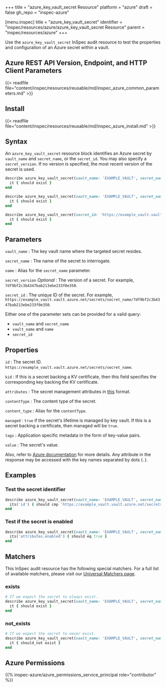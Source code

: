 +++
title = "azure_key_vault_secret Resource"
platform = "azure"
draft = false
gh_repo = "inspec-azure"

[menu.inspec]
title = "azure_key_vault_secret"
identifier = "inspec/resources/azure/azure_key_vault_secret Resource"
parent = "inspec/resources/azure"
+++

Use the `azure_key_vault_secret` InSpec audit resource to test the properties and configuration of an Azure secret within a vault.

## Azure REST API Version, Endpoint, and HTTP Client Parameters

{{< readfile file="content/inspec/resources/reusable/md/inspec_azure_common_parameters.md" >}}

## Install

{{< readfile file="content/inspec/resources/reusable/md/inspec_azure_install.md" >}}

## Syntax

An `azure_key_vault_secret` resource block identifies an Azure secret by `vault_name` and `secret_name`, or the `secret_id`. You may also specify a `secret_version`. If no version is specified, the most recent version of the secret is used.

```ruby
describe azure_key_vault_secret(vault_name: 'EXAMPLE_VAULT', secret_name: 'EXAMPLE_SECRET') do
  it { should exist }
end
```

```ruby
describe azure_key_vault_secret(vault_name: 'EXAMPLE_VAULT', secret_name: 'EXAMPLE_SECRET', secret_version: '78deebed173b48e48f55abf87ed4cf71') do
  it { should exist }
end
```

```ruby
describe azure_key_vault_secret(secret_id: 'https://example_vault.vault.azure.net/secrets/secret_name/7df9bf2c3b4347bab213ebe233f0e350') do
  it { should exist }
end
```

## Parameters

`vault_name`
: The key vault name where the targeted secret resides.

`secret_name`
: The name of the secret to interrogate.

`name`
: Alias for the `secret_name` parameter.

`secret_version` _Optional_
: The version of a secret. For example, `7df9bf2c3b4347bab213ebe233f0e350`.

`secret_id`
: The unique ID of the secret. For example, `https://example_vault.vault.azure.net/secrets/secret_name/7df9bf2c3b4347bab213ebe233f0e350`.

Either one of the parameter sets can be provided for a valid query:

- `vault_name` and `secret_name`
- `vault_name` and `name`
- `secret_id`

## Properties

`id`
: The secret ID. `https://example_vault.vault.azure.net/secrets/secret_name`.

`kid`
: If this is a secret backing a KV certificate, then this field specifies the corresponding key backing the KV certificate.

`attributes`
: The secret management attributes in [this](https://docs.microsoft.com/en-us/rest/api/keyvault/secrets/get-secrets/get-secrets?tabs=HTTP#secretattributes) format.

`contentType`
: The content type of the secret.

`content_type`
: Alias for the `contentType`.

`managed`
: `true` if the secret's lifetime is managed by key vault. If this is a secret backing a certificate, then managed will be `true`.

`tags`
: Application specific metadata in the form of key-value pairs.

`value`
: The secret's value.

Also, refer to [Azure documentation](https://docs.microsoft.com/en-us/rest/api/keyvault/secrets/get-secrets/get-secrets) for more details.
Any attribute in the response may be accessed with the key names separated by dots (`.`).

## Examples

### Test the secret identifier

```ruby
describe azure_key_vault_secret(vault_name: 'EXAMPLE_VAULT', secret_name: 'EXAMPLE_SECRET') do
  its('id') { should cmp 'https://example_vault.vault.azure.net/secrets/example_secret' }
end
```

### Test if the secret is enabled

```ruby
describe azure_key_vault_secret(vault_name: 'EXAMPLE_VAULT', secret_name: 'EXAMPLE_SECRET') do
  its('attributes.enabled') { should eq true }
end
```

## Matchers

This InSpec audit resource has the following special matchers. For a full list of available matchers, please visit our [Universal Matchers page](https://docs.chef.io/inspec/matchers/).

### exists

```ruby
# If we expect the secret to always exist.
describe azure_key_vault_secret(vault_name: 'EXAMPLE_VAULT', secret_name: 'EXAMPLE_SECRET') do
  it { should exist }
end
```

### not_exists

```ruby
# If we expect the secret to never exist.
describe azure_key_vault_secret(vault_name: 'EXAMPLE_VAULT', secret_name: 'EXAMPLE_SECRET') do
  it { should_not exist }
end
```

## Azure Permissions

{{% inspec-azure/azure_permissions_service_principal role="contributor" %}}
